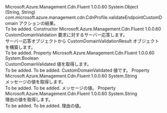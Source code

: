 <Type Name="CustomDomainValidationResult" FullName="Microsoft.Azure.Management.Cdn.Fluent.CustomDomainValidationResult">
  <TypeSignature Language="C#" Value="public class CustomDomainValidationResult" />
  <TypeSignature Language="ILAsm" Value=".class public auto ansi beforefieldinit CustomDomainValidationResult extends System.Object" />
  <TypeSignature Language="DocId" Value="T:Microsoft.Azure.Management.Cdn.Fluent.CustomDomainValidationResult" />
  <TypeSignature Language="VB.NET" Value="Public Class CustomDomainValidationResult" />
  <TypeSignature Language="F#" Value="type CustomDomainValidationResult = class" />
  <AssemblyInfo>
    <AssemblyName>Microsoft.Azure.Management.Cdn.Fluent</AssemblyName>
    <AssemblyVersion>1.0.0.60</AssemblyVersion>
  </AssemblyInfo>
  <Base>
    <BaseTypeName>System.Object</BaseTypeName>
  </Base>
  <Interfaces />
  <Docs>
    <summary>
             (String, String) com.microsoft.azure.management.cdn.CdnProfile.validateEndpointCustomDomain アクションの結果。
             </summary>
    <remarks>To be added.</remarks>
  </Docs>
  <Members>
    <Member MemberName=".ctor">
      <MemberSignature Language="C#" Value="public CustomDomainValidationResult (Microsoft.Azure.Management.Cdn.Fluent.Models.ValidateCustomDomainOutputInner inner);" />
      <MemberSignature Language="ILAsm" Value=".method public hidebysig specialname rtspecialname instance void .ctor(class Microsoft.Azure.Management.Cdn.Fluent.Models.ValidateCustomDomainOutputInner inner) cil managed" />
      <MemberSignature Language="DocId" Value="M:Microsoft.Azure.Management.Cdn.Fluent.CustomDomainValidationResult.#ctor(Microsoft.Azure.Management.Cdn.Fluent.Models.ValidateCustomDomainOutputInner)" />
      <MemberSignature Language="VB.NET" Value="Public Sub New (inner As ValidateCustomDomainOutputInner)" />
      <MemberSignature Language="F#" Value="new Microsoft.Azure.Management.Cdn.Fluent.CustomDomainValidationResult : Microsoft.Azure.Management.Cdn.Fluent.Models.ValidateCustomDomainOutputInner -&gt; Microsoft.Azure.Management.Cdn.Fluent.CustomDomainValidationResult" Usage="new Microsoft.Azure.Management.Cdn.Fluent.CustomDomainValidationResult inner" />
      <MemberType>Constructor</MemberType>
      <AssemblyInfo>
        <AssemblyName>Microsoft.Azure.Management.Cdn.Fluent</AssemblyName>
        <AssemblyVersion>1.0.0.60</AssemblyVersion>
      </AssemblyInfo>
      <Parameters>
        <Parameter Name="inner" Type="Microsoft.Azure.Management.Cdn.Fluent.Models.ValidateCustomDomainOutputInner" />
      </Parameters>
      <Docs>
        <param name="inner">CustomDomainValidation 要求に対するサーバー応答します。</param>
        <summary>
             サーバー応答オブジェクトから CustomDomainValidationResult オブジェクトを構築します。
             </summary>
        <remarks>To be added.</remarks>
      </Docs>
    </Member>
    <Member MemberName="CustomDomainValidated">
      <MemberSignature Language="C#" Value="public bool CustomDomainValidated { get; }" />
      <MemberSignature Language="ILAsm" Value=".property instance bool CustomDomainValidated" />
      <MemberSignature Language="DocId" Value="P:Microsoft.Azure.Management.Cdn.Fluent.CustomDomainValidationResult.CustomDomainValidated" />
      <MemberSignature Language="VB.NET" Value="Public ReadOnly Property CustomDomainValidated As Boolean" />
      <MemberSignature Language="F#" Value="member this.CustomDomainValidated : bool" Usage="Microsoft.Azure.Management.Cdn.Fluent.CustomDomainValidationResult.CustomDomainValidated" />
      <MemberType>Property</MemberType>
      <AssemblyInfo>
        <AssemblyName>Microsoft.Azure.Management.Cdn.Fluent</AssemblyName>
        <AssemblyVersion>1.0.0.60</AssemblyVersion>
      </AssemblyInfo>
      <ReturnValue>
        <ReturnType>System.Boolean</ReturnType>
      </ReturnValue>
      <Docs>
        <summary>
            CustomDomainValidated 値を取得します。
            </summary>
        <value>To be added.</value>
        <remarks>To be added.</remarks>
        <return>CustomDomainValidated 値です。</return>
      </Docs>
    </Member>
    <Member MemberName="Message">
      <MemberSignature Language="C#" Value="public string Message { get; }" />
      <MemberSignature Language="ILAsm" Value=".property instance string Message" />
      <MemberSignature Language="DocId" Value="P:Microsoft.Azure.Management.Cdn.Fluent.CustomDomainValidationResult.Message" />
      <MemberSignature Language="VB.NET" Value="Public ReadOnly Property Message As String" />
      <MemberSignature Language="F#" Value="member this.Message : string" Usage="Microsoft.Azure.Management.Cdn.Fluent.CustomDomainValidationResult.Message" />
      <MemberType>Property</MemberType>
      <AssemblyInfo>
        <AssemblyName>Microsoft.Azure.Management.Cdn.Fluent</AssemblyName>
        <AssemblyVersion>1.0.0.60</AssemblyVersion>
      </AssemblyInfo>
      <ReturnValue>
        <ReturnType>System.String</ReturnType>
      </ReturnValue>
      <Docs>
        <summary>
            メッセージの値を取得します。
            </summary>
        <value>To be added.</value>
        <remarks>To be added.</remarks>
        <return>メッセージの値。</return>
      </Docs>
    </Member>
    <Member MemberName="Reason">
      <MemberSignature Language="C#" Value="public string Reason { get; }" />
      <MemberSignature Language="ILAsm" Value=".property instance string Reason" />
      <MemberSignature Language="DocId" Value="P:Microsoft.Azure.Management.Cdn.Fluent.CustomDomainValidationResult.Reason" />
      <MemberSignature Language="VB.NET" Value="Public ReadOnly Property Reason As String" />
      <MemberSignature Language="F#" Value="member this.Reason : string" Usage="Microsoft.Azure.Management.Cdn.Fluent.CustomDomainValidationResult.Reason" />
      <MemberType>Property</MemberType>
      <AssemblyInfo>
        <AssemblyName>Microsoft.Azure.Management.Cdn.Fluent</AssemblyName>
        <AssemblyVersion>1.0.0.60</AssemblyVersion>
      </AssemblyInfo>
      <ReturnValue>
        <ReturnType>System.String</ReturnType>
      </ReturnValue>
      <Docs>
        <summary>
            理由の値を取得します。
            </summary>
        <value>To be added.</value>
        <remarks>To be added.</remarks>
        <return>理由の値。</return>
      </Docs>
    </Member>
  </Members>
</Type>